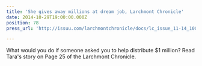 ```yaml
---
title: 'She gives away millions at dream job, Larchmont Chronicle'
date: 2014-10-29T19:00:00.000Z
position: 78
press_url: 'http://issuu.com/larchmontchronicle/docs/lc_issue_11-14_100'

---
```




What would you do if someone asked you to help distribute $1 million? Read Tara's story on Page 25 of the Larchmont Chronicle.

